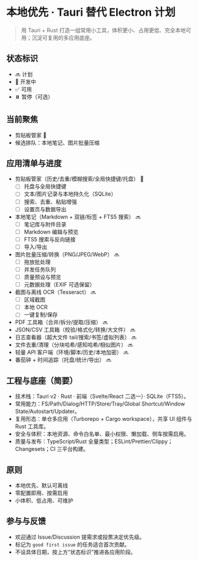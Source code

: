 # 本地优先 · Tauri 替代 Electron 计划

> 用 Tauri + Rust 打造一组常用小工具，体积更小、占用更低、完全本地可用；沉淀可复用的多应用底座。

## 状态标识
- 🔜 计划
- 🚧 开发中
- ✅ 可用
- ⏸️ 暂停（可选）

## 当前聚焦
- 剪贴板管家 🚧
- 候选排队：本地笔记、图片批量压缩

## 应用清单与进度
- 剪贴板管家（历史/去重/模糊搜索/全局快捷键/托盘） 🚧
  - [ ] 托盘与全局快捷键
  - [ ] 文本/图片记录与本地持久化（SQLite）
  - [ ] 搜索、去重、粘贴增强
  - [ ] 设置页与数据导出
- 本地笔记（Markdown + 双链/标签 + FTS5 搜索） 🔜
  - [ ] 笔记库与附件目录
  - [ ] Markdown 编辑与预览
  - [ ] FTS5 搜索与反向链接
  - [ ] 导入/导出
- 图片批量压缩/转换（PNG/JPEG/WebP） 🔜
  - [ ] 拖放批处理
  - [ ] 并发任务队列
  - [ ] 质量预设与预览
  - [ ] 元数据处理（EXIF 可选保留）
- 截图与离线 OCR（Tesseract） 🔜
  - [ ] 区域截图
  - [ ] 本地 OCR
  - [ ] 一键复制/保存
- PDF 工具箱（合并/拆分/提取/压缩） 🔜
- JSON/CSV 工具箱（校验/格式化/转换/大文件） 🔜
- 日志查看器（超大文件 tail/搜索/书签/虚拟列表） 🔜
- 文件去重/清理（分块哈希/感知哈希/相似图片） 🔜
- 轻量 API 客户端（环境/脚本/历史/本地加密） 🔜
- 番茄钟 + 时间追踪（托盘/统计/导出） 🔜

## 工程与底座（简要）
- 技术栈：Tauri v2 · Rust · 前端（Svelte/React 二选一）· SQLite（FTS5）。
- 常用能力：FS/Path/Dialog/HTTP/Store/Tray/Global Shortcut/Window State/Autostart/Updater。
- 复用形态：单仓多应用（Turborepo + Cargo workspace），共享 UI 组件与 Rust 工具库。
- 安全与体积：本地资源、命令白名单、最小权限、懒加载、侧车按需启用。
- 质量与发布：TypeScript/Rust 全量类型；ESLint/Prettier/Clippy；Changesets；CI 三平台构建。

## 原则
- 本地优先、默认可离线
- 零配置即用、按需启用
- 小体积、低占用、可维护

## 参与与反馈
- 欢迎通过 Issue/Discussion 提需求或投票决定优先级。
- 标记为 `good first issue` 的任务适合首次贡献。
- 不设具体日期，按上方“状态标识”推进各应用阶段。
